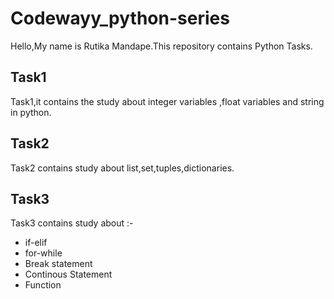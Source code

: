 # Codewayy_python-series
Hello,My name is Rutika Mandape.This repository contains Python Tasks.
## Task1
Task1,it contains the study about integer variables ,float variables and string in python. 
## Task2
Task2 contains study about list,set,tuples,dictionaries.
## Task3
Task3 contains study about :- 
* if-elif
* for-while
* Break statement
* Continous Statement
* Function





